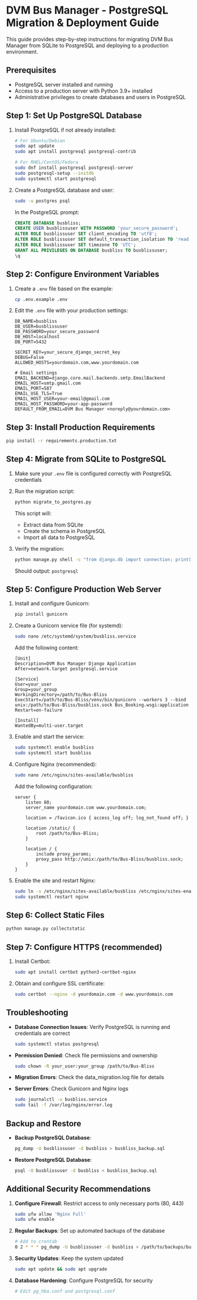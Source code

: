 # DVM Bus Manager - PostgreSQL Migration & Deployment Guide

This guide provides step-by-step instructions for migrating DVM Bus Manager from SQLite to PostgreSQL and deploying to a production environment.

## Prerequisites

- PostgreSQL server installed and running
- Access to a production server with Python 3.9+ installed
- Administrative privileges to create databases and users in PostgreSQL

## Step 1: Set Up PostgreSQL Database

1. Install PostgreSQL if not already installed:
   ```bash
   # For Ubuntu/Debian
   sudo apt update
   sudo apt install postgresql postgresql-contrib
   
   # For RHEL/CentOS/Fedora
   sudo dnf install postgresql postgresql-server
   sudo postgresql-setup --initdb
   sudo systemctl start postgresql
   ```

2. Create a PostgreSQL database and user:
   ```bash
   sudo -u postgres psql
   ```

   In the PostgreSQL prompt:
   ```sql
   CREATE DATABASE busbliss;
   CREATE USER busblissuser WITH PASSWORD 'your_secure_password';
   ALTER ROLE busblissuser SET client_encoding TO 'utf8';
   ALTER ROLE busblissuser SET default_transaction_isolation TO 'read committed';
   ALTER ROLE busblissuser SET timezone TO 'UTC';
   GRANT ALL PRIVILEGES ON DATABASE busbliss TO busblissuser;
   \q
   ```

## Step 2: Configure Environment Variables

1. Create a `.env` file based on the example:
   ```bash
   cp .env.example .env
   ```

2. Edit the `.env` file with your production settings:
   ```
   DB_NAME=busbliss
   DB_USER=busblissuser
   DB_PASSWORD=your_secure_password
   DB_HOST=localhost
   DB_PORT=5432
   
   SECRET_KEY=your_secure_django_secret_key
   DEBUG=False
   ALLOWED_HOSTS=yourdomain.com,www.yourdomain.com
   
   # Email settings
   EMAIL_BACKEND=django.core.mail.backends.smtp.EmailBackend
   EMAIL_HOST=smtp.gmail.com
   EMAIL_PORT=587
   EMAIL_USE_TLS=True
   EMAIL_HOST_USER=your-email@gmail.com
   EMAIL_HOST_PASSWORD=your-app-password
   DEFAULT_FROM_EMAIL=DVM Bus Manager <noreply@yourdomain.com>
   ```

## Step 3: Install Production Requirements

```bash
pip install -r requirements.production.txt
```

## Step 4: Migrate from SQLite to PostgreSQL

1. Make sure your `.env` file is configured correctly with PostgreSQL credentials

2. Run the migration script:
   ```bash
   python migrate_to_postgres.py
   ```

   This script will:
   - Extract data from SQLite
   - Create the schema in PostgreSQL
   - Import all data to PostgreSQL

3. Verify the migration:
   ```bash
   python manage.py shell -c "from django.db import connection; print(connection.vendor)"
   ```
   Should output: `postgresql`

## Step 5: Configure Production Web Server

1. Install and configure Gunicorn:

   ```bash
   pip install gunicorn
   ```

2. Create a Gunicorn service file (for systemd):
   
   ```bash
   sudo nano /etc/systemd/system/busbliss.service
   ```

   Add the following content:
   ```
   [Unit]
   Description=DVM Bus Manager Django Application
   After=network.target postgresql.service
   
   [Service]
   User=your_user
   Group=your_group
   WorkingDirectory=/path/to/Bus-Bliss
   ExecStart=/path/to/Bus-Bliss/venv/bin/gunicorn --workers 3 --bind unix:/path/to/Bus-Bliss/busbliss.sock Bus_Booking.wsgi:application
   Restart=on-failure
   
   [Install]
   WantedBy=multi-user.target
   ```

3. Enable and start the service:
   ```bash
   sudo systemctl enable busbliss
   sudo systemctl start busbliss
   ```

4. Configure Nginx (recommended):
   
   ```bash
   sudo nano /etc/nginx/sites-available/busbliss
   ```

   Add the following configuration:
   ```
   server {
       listen 80;
       server_name yourdomain.com www.yourdomain.com;
   
       location = /favicon.ico { access_log off; log_not_found off; }
       
       location /static/ {
           root /path/to/Bus-Bliss;
       }
   
       location / {
           include proxy_params;
           proxy_pass http://unix:/path/to/Bus-Bliss/busbliss.sock;
       }
   }
   ```

5. Enable the site and restart Nginx:
   ```bash
   sudo ln -s /etc/nginx/sites-available/busbliss /etc/nginx/sites-enabled/
   sudo systemctl restart nginx
   ```

## Step 6: Collect Static Files

```bash
python manage.py collectstatic
```

## Step 7: Configure HTTPS (recommended)

1. Install Certbot:
   ```bash
   sudo apt install certbot python3-certbot-nginx
   ```

2. Obtain and configure SSL certificate:
   ```bash
   sudo certbot --nginx -d yourdomain.com -d www.yourdomain.com
   ```

## Troubleshooting

- **Database Connection Issues**: Verify PostgreSQL is running and credentials are correct
  ```bash
  sudo systemctl status postgresql
  ```

- **Permission Denied**: Check file permissions and ownership
  ```bash
  sudo chown -R your_user:your_group /path/to/Bus-Bliss
  ```

- **Migration Errors**: Check the data_migration.log file for details

- **Server Errors**: Check Gunicorn and Nginx logs
  ```bash
  sudo journalctl -u busbliss.service
  sudo tail -f /var/log/nginx/error.log
  ```

## Backup and Restore

- **Backup PostgreSQL Database**:
  ```bash
  pg_dump -U busblissuser -d busbliss > busbliss_backup.sql
  ```

- **Restore PostgreSQL Database**:
  ```bash
  psql -U busblissuser -d busbliss < busbliss_backup.sql
  ```

## Additional Security Recommendations

1. **Configure Firewall**: Restrict access to only necessary ports (80, 443)
   ```bash
   sudo ufw allow 'Nginx Full'
   sudo ufw enable
   ```

2. **Regular Backups**: Set up automated backups of the database
   ```bash
   # Add to crontab
   0 2 * * * pg_dump -U busblissuser -d busbliss > /path/to/backups/busbliss_$(date +\%Y\%m\%d).sql
   ```

3. **Security Updates**: Keep the system updated
   ```bash
   sudo apt update && sudo apt upgrade
   ```

4. **Database Hardening**: Configure PostgreSQL for security
   ```bash
   # Edit pg_hba.conf and postgresql.conf
   